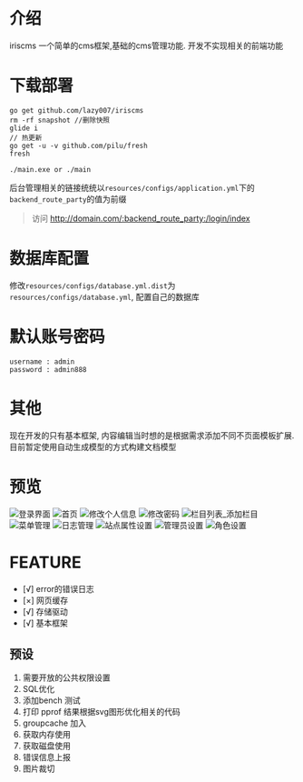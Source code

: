 # 介绍 #
iriscms 一个简单的cms框架,基础的cms管理功能.
开发不实现相关的前端功能



# 下载部署 #
```
go get github.com/lazy007/iriscms
rm -rf snapshot //删除快照
glide i
// 热更新
go get -u -v github.com/pilu/fresh
fresh

./main.exe or ./main
```
后台管理相关的链接统统以`resources/configs/application.yml`下的`backend_route_party`的值为前缀

> 访问 http://domain.com/:backend_route_party:/login/index

# 数据库配置 #

修改`resources/configs/database.yml.dist`为`resources/configs/database.yml`, 配置自己的数据库

# 默认账号密码 #
```
username : admin
password : admin888
```

# 其他 #

现在开发的只有基本框架, 内容编辑当时想的是根据需求添加不同不页面模板扩展. 目前暂定使用自动生成模型的方式构建文档模型

# 预览 #
![登录界面](snapshot/01.png)
![首页](snapshot/02.png)
![修改个人信息](snapshot/03.png)
![修改密码](snapshot/04.png)
![栏目列表_添加栏目](snapshot/05.png)
![菜单管理](snapshot/06.png)
![日志管理](snapshot/07.png)
![站点属性设置](snapshot/08.png)
![管理员设置](snapshot/09.png)
![角色设置](snapshot/10.png)


# FEATURE #

- [√] error的错误日志
- [×] 网页缓存
- [√] 存储驱动
- [√] 基本框架

## 预设
1. 需要开放的公共权限设置
2. SQL优化
3. 添加bench 测试
4. 打印 pprof 结果根据svg图形优化相关的代码
5. groupcache 加入
6. 获取内存使用
7. 获取磁盘使用
8. 错误信息上报
9. 图片裁切



